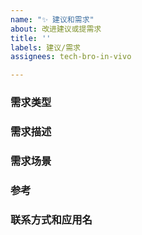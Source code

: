 ```yaml
---
name: "✨ 建议和需求"
about: 改进建议或提需求
title: ''
labels: 建议/需求
assignees: tech-bro-in-vivo

---
```


<!--
  感谢向我们反馈问题！

  提问前请搜索是否已存在相关问题。
  请勿删除此模板！
  请务必按照此模板的格式反馈问题，否则你的问题可能会被直接关闭！
-->

### 需求类型
<!-- 
格式：IDE | 引擎 | toolkit | 不清楚
例如：引擎 
-->

### 需求描述
<!-- 简明扼要地描述需求 -->

### 需求场景
<!-- 
需要描述至少一个使用场景，方便我们给需求定级。
如果没有场景，可能会不排期或者优先级定得很低 
-->

### 参考
<!-- 
如果可能，提供参考资料的链接或者文档。
方便我们快速熟悉需求，加快研发进度 
-->

### 联系方式和应用名
<!-- 记下微信号和应用名，需求定版本后会及时通知 -->
